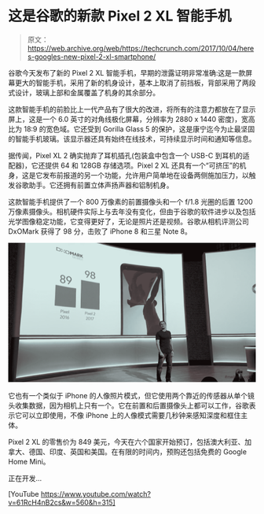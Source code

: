 # 这是谷歌的新款 Pixel 2 XL 智能手机

> 原文：<https://web.archive.org/web/https://techcrunch.com/2017/10/04/heres-googles-new-pixel-2-xl-smartphone/>

谷歌今天发布了新的 Pixel 2 XL 智能手机，早期的泄露证明非常准确:这是一款屏幕更大的智能手机，采用了新的机身设计，基本上取消了前挡板，背部采用了两段式设计，玻璃上部和金属覆盖了机身的其余部分。

这款智能手机的前脸比上一代产品有了很大的改进，将所有的注意力都放在了显示屏上，这是一个 6.0 英寸的对角线极化屏幕，分辨率为 2880 x 1440 密度)，宽高比为 18:9 的宽色域。它还受到 Gorilla Glass 5 的保护，这是康宁迄今为止最坚固的智能手机玻璃。该显示器还具有始终在线技术，可持续显示时间和通知等信息。

据传闻，Pixel XL 2 确实抛弃了耳机插孔(包装盒中包含一个 USB-C 到耳机的适配器)，它还提供 64 和 128GB 存储选项。Pixel 2 XL 还具有一个“可挤压”的机身，这是它发布前报道的另一个功能，允许用户简单地在设备两侧施加压力，以触发谷歌助手。它还拥有前置立体声扬声器和铝制机身。

这款智能手机提供了一个 800 万像素的前置摄像头和一个 f/1.8 光圈的后置 1200 万像素摄像头。相机硬件实际上与去年没有变化，但由于谷歌的软件进步以及包括光学图像稳定功能，它变得更好了，无论是照片还是视频。谷歌从相机评测公司 DxOMark 获得了 98 分，击败了 iPhone 8 和三星 Note 8。

![](img/155470e71c9060ae4776d6046a9af40d.png)

它也有一个类似于 iPhone 的人像照片模式，但它使用两个靠近的传感器从单个镜头收集数据，因为相机上只有一个。它在前置和后置摄像头上都可以工作，谷歌表示它可以立即使用，不像 iPhone 上的人像模式需要几秒钟来感知深度和框住主体。

Pixel 2 XL 的零售价为 849 美元，今天在六个国家开始预订，包括澳大利亚、加拿大、德国、印度、英国和美国。在有限的时间内，预购还包括免费的 Google Home Mini。

正在开发…

[YouTube https://www.youtube.com/watch?v=61RcH4nB2cs&w=560&h=315]